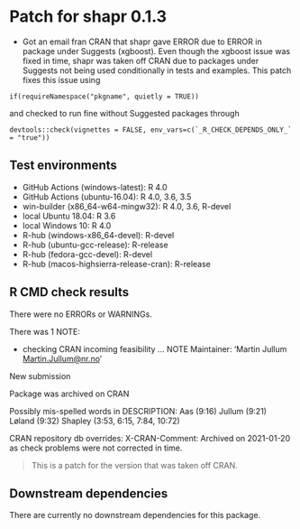 
# Patch for shapr 0.1.3

* Got an email fran CRAN that shapr gave ERROR due to ERROR in package under Suggests (xgboost). Even though the xgboost issue was fixed in time, shapr was taken off CRAN due to packages under Suggests not being used conditionally in tests and examples. This patch fixes this issue using
```
if(requireNamespace("pkgname", quietly = TRUE))
```
and checked to run fine without Suggested packages through
```
devtools::check(vignettes = FALSE, env_vars=c(`_R_CHECK_DEPENDS_ONLY_` = "true"))
```


## Test environments

* GitHub Actions (windows-latest): R 4.0
* GitHub Actions (ubuntu-16.04): R 4.0, 3.6, 3.5
* win-builder (x86_64-w64-mingw32): R 4.0, 3.6, R-devel
* local Ubuntu 18.04: R 3.6
* local Windows 10: R 4.0
* R-hub (windows-x86_64-devel): R-devel
* R-hub (ubuntu-gcc-release): R-release
* R-hub (fedora-gcc-devel): R-devel
* R-hub (macos-highsierra-release-cran): R-release

## R CMD check results

There were no ERRORs or WARNINGs.

There was 1 NOTE:

* checking CRAN incoming feasibility ... NOTE
Maintainer: ‘Martin Jullum <Martin.Jullum@nr.no>’

New submission

Package was archived on CRAN

Possibly mis-spelled words in DESCRIPTION:
  Aas (9:16)
  Jullum (9:21)
  Løland (9:32)
  Shapley (3:53, 6:15, 7:84, 10:72)

CRAN repository db overrides:
  X-CRAN-Comment: Archived on 2021-01-20 as check problems were not
    corrected in time.

> This is a patch for the version that was taken off CRAN.


## Downstream dependencies
There are currently no downstream dependencies for this package.
